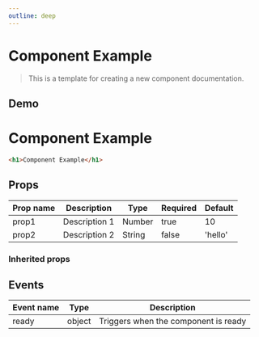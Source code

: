 ```yaml
---
outline: deep
---
```


# Component Example

> This is a template for creating a new component documentation.

## Demo

<h1>Component Example</h1>

```html
<h1>Component Example</h1>
```

## Props

| Prop name | Description   | Type   | Required | Default |
| --------- | ------------- | ------ | -------- | ------- |
| prop1     | Description 1 | Number | true     | 10      |
| prop2     | Description 2 | String | false    | 'hello' |

### Inherited props

<!--@include: ./props/inherited-props.md-->

## Events

| Event name | Type   | Description                          |
| ---------- | ------ | ------------------------------------ |
| ready      | object | Triggers when the component is ready |
